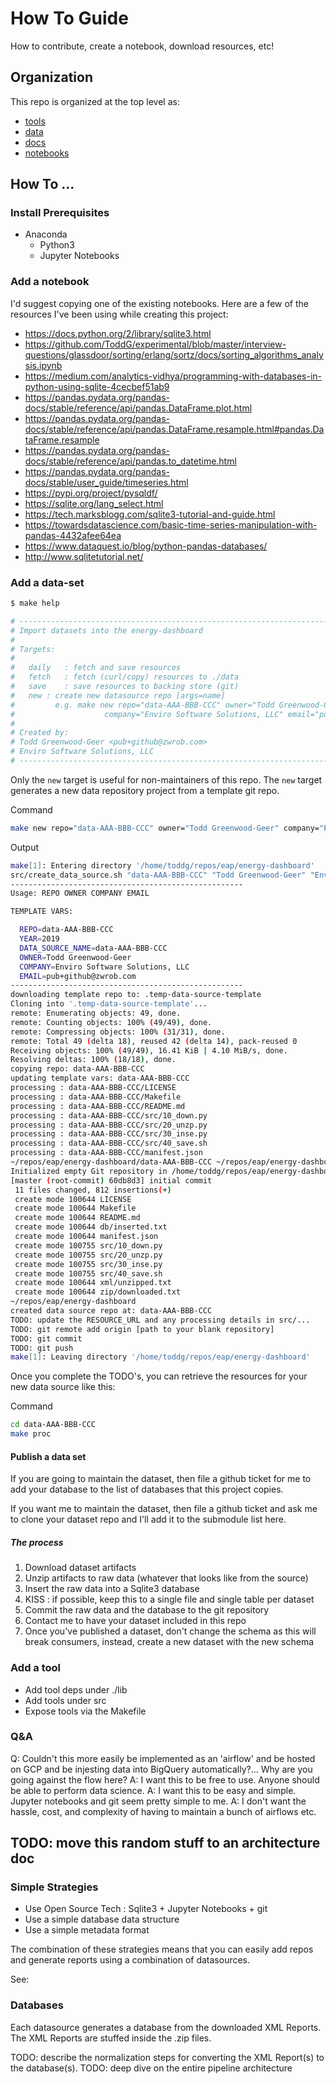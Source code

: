# How To Guide

How to contribute, create a notebook, download resources, etc!

## Organization

This repo is organized at the top level as:

* [tools](./docs/tools.md)
* [data](./docs/data.md)
* [docs](./docs/docs.md)
* [notebooks](./docs/notebooks.md)

## How To ...

### Install Prerequisites

* Anaconda
    * Python3
    * Jupyter Notebooks

### Add a notebook

I'd suggest copying one of the existing notebooks. Here are
a few of the resources I've been using while creating this 
project:

* https://docs.python.org/2/library/sqlite3.html
* https://github.com/ToddG/experimental/blob/master/interview-questions/glassdoor/sorting/erlang/sortz/docs/sorting_algorithms_analysis.ipynb
* https://medium.com/analytics-vidhya/programming-with-databases-in-python-using-sqlite-4cecbef51ab9
* https://pandas.pydata.org/pandas-docs/stable/reference/api/pandas.DataFrame.plot.html
* https://pandas.pydata.org/pandas-docs/stable/reference/api/pandas.DataFrame.resample.html#pandas.DataFrame.resample
* https://pandas.pydata.org/pandas-docs/stable/reference/api/pandas.to_datetime.html
* https://pandas.pydata.org/pandas-docs/stable/user_guide/timeseries.html
* https://pypi.org/project/pysqldf/
* https://sqlite.org/lang_select.html
* https://tech.marksblogg.com/sqlite3-tutorial-and-guide.html
* https://towardsdatascience.com/basic-time-series-manipulation-with-pandas-4432afee64ea
* https://www.dataquest.io/blog/python-pandas-databases/
* http://www.sqlitetutorial.net/


### Add a data-set

```bash
$ make help
```

```bash
# -----------------------------------------------------------------------------
# Import datasets into the energy-dashboard
#
# Targets:
#
# 	daily 	: fetch and save resources
# 	fetch	: fetch (curl/copy) resources to ./data
#	save	: save resources to backing store (git)
#	new	: create new datasource repo [args=name]
#		  e.g. make new repo="data-AAA-BBB-CCC" owner="Todd Greenwood-Geer" 
#                    company="Enviro Software Solutions, LLC" email="pub+github@zwrob.com"
#
# Created by:
# Todd Greenwood-Geer <pub+github@zwrob.com>
# Enviro Software Solutions, LLC
# -----------------------------------------------------------------------------
```

Only the `new` target is useful for non-maintainers of this repo. The `new` target
generates a new data repository project from a template git repo.


Command
```bash
make new repo="data-AAA-BBB-CCC" owner="Todd Greenwood-Geer" company="Enviro Software Solutions, LLC" email="pub+github@zwrob.com"
```

Output
```bash
make[1]: Entering directory '/home/toddg/repos/eap/energy-dashboard'
src/create_data_source.sh "data-AAA-BBB-CCC" "Todd Greenwood-Geer" "Enviro Software Solutions, LLC" "pub+github@zwrob.com"
----------------------------------------------------
Usage: REPO OWNER COMPANY EMAIL

TEMPLATE VARS:

  REPO=data-AAA-BBB-CCC
  YEAR=2019
  DATA_SOURCE_NAME=data-AAA-BBB-CCC
  OWNER=Todd Greenwood-Geer
  COMPANY=Enviro Software Solutions, LLC
  EMAIL=pub+github@zwrob.com
----------------------------------------------------
downloading template repo to: .temp-data-source-template
Cloning into '.temp-data-source-template'...
remote: Enumerating objects: 49, done.
remote: Counting objects: 100% (49/49), done.
remote: Compressing objects: 100% (31/31), done.
remote: Total 49 (delta 18), reused 42 (delta 14), pack-reused 0
Receiving objects: 100% (49/49), 16.41 KiB | 4.10 MiB/s, done.
Resolving deltas: 100% (18/18), done.
copying repo: data-AAA-BBB-CCC
updating template vars: data-AAA-BBB-CCC
processing : data-AAA-BBB-CCC/LICENSE
processing : data-AAA-BBB-CCC/Makefile
processing : data-AAA-BBB-CCC/README.md
processing : data-AAA-BBB-CCC/src/10_down.py
processing : data-AAA-BBB-CCC/src/20_unzp.py
processing : data-AAA-BBB-CCC/src/30_inse.py
processing : data-AAA-BBB-CCC/src/40_save.sh
processing : data-AAA-BBB-CCC/manifest.json
~/repos/eap/energy-dashboard/data-AAA-BBB-CCC ~/repos/eap/energy-dashboard
Initialized empty Git repository in /home/toddg/repos/eap/energy-dashboard/data-AAA-BBB-CCC/.git/
[master (root-commit) 60db8d3] initial commit
 11 files changed, 812 insertions(+)
 create mode 100644 LICENSE
 create mode 100644 Makefile
 create mode 100644 README.md
 create mode 100644 db/inserted.txt
 create mode 100644 manifest.json
 create mode 100755 src/10_down.py
 create mode 100755 src/20_unzp.py
 create mode 100755 src/30_inse.py
 create mode 100755 src/40_save.sh
 create mode 100644 xml/unzipped.txt
 create mode 100644 zip/downloaded.txt
~/repos/eap/energy-dashboard
created data source repo at: data-AAA-BBB-CCC
TODO: update the RESOURCE_URL and any processing details in src/...
TODO: git remote add origin [path to your blank repository]
TODO: git commit
TODO: git push
make[1]: Leaving directory '/home/toddg/repos/eap/energy-dashboard'
```

Once you complete the TODO's, you can retrieve the resources for your new data source like this:

Command
```bash
cd data-AAA-BBB-CCC
make proc
```

#### Publish a data set

If you are going to maintain the dataset, then file a github ticket for me to add your database to the list of databases that this project copies.

If you want me to maintain the dataset, then file a github ticket and ask me to clone your dataset repo and I'll add it to the submodule list here.

##### The process

1. Download dataset artifacts
1. Unzip artifacts to raw data (whatever that looks like from the source)
1. Insert the raw data into a Sqlite3 database
1. KISS : if possible, keep this to a single file and single table per dataset
1. Commit the raw data and the database to the git repository
1. Contact me to have your dataset included in this repo
1. Once you've published a dataset, don't change the schema as this will break consumers, instead, create a new dataset with the new schema

### Add a tool

* Add tool deps under ./lib
* Add tools under src
* Expose tools via the Makefile



### Q&A

Q: Couldn't this more easily be implemented as an 'airflow' and be hosted on GCP and be injesting data into BigQuery automatically?... Why are you going against the flow here?
A: I want this to be free to use. Anyone should be able to perform data science.
A: I want this to be easy and simple. Jupyter notebooks and git seem pretty simple to me.
A: I don't want the hassle, cost, and complexity of having to maintain a bunch of airflows etc. 


## TODO: move this random stuff to an architecture doc

### Simple Strategies

* Use Open Source Tech : Sqlite3 + Jupyter Notebooks + git
* Use a simple database data structure
* Use a simple metadata format

The combination of these strategies means that you can easily add repos and generate
reports using a combination of datasources.

See:

### Databases

Each datasource generates a database from the downloaded XML Reports. The XML Reports are stuffed inside the .zip files.

TODO: describe the normalization steps for converting the XML Report(s) to the database(s).
TODO: deep dive on the entire pipeline architecture
